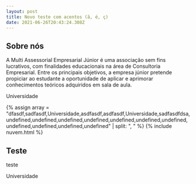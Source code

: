 ```yaml
---
layout: post
title: Novo teste com acentos (ã, é, ç)
date: 2021-06-26T20:43:24.308Z
---
```

<section class="bloco" id="Sobre nós"><h2>Sobre nós</h2><p>A Multi Assessorial Empresarial Júnior é uma associação sem fins lucrativos, com finalidades educacionais na área de Consultoria Empresarial. Entre os principais objetivos, a empresa júnior pretende propiciar ao estudante a oportunidade de aplicar e aprimorar conhecimentos teóricos adquiridos em sala de aula.</p><p>Universidade</p></section>

{% assign array = "dfasdf,sadfasdf,Universidade,asdfasdf,asdfasdf,Universidade,sadfasdfdsa,undefined,undefined,undefined,undefined,undefined,undefined,undefined,undefined,undefined,undefined,undefined" | split: ", " %} {% include nuvem.html %}

<section class="bloco" id="Teste"><h2>Teste</h2><p>teste</p><p>Universidade</p></section>